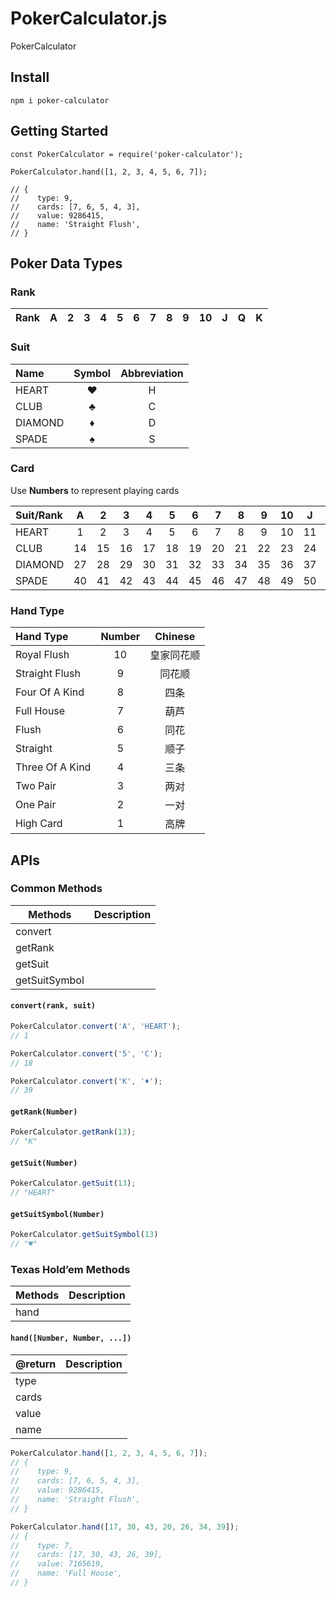 
# PokerCalculator.js

PokerCalculator

## Install

```
npm i poker-calculator
```

## Getting Started

```
const PokerCalculator = require('poker-calculator');

PokerCalculator.hand([1, 2, 3, 4, 5, 6, 7]);

// {
//    type: 9,
//    cards: [7, 6, 5, 4, 3],
//    value: 9286415,
//    name: 'Straight Flush',
// }
```

## Poker Data Types

### Rank

| Rank |   A   |   2   |   3   |   4   |   5   |   6   |   7   |   8   |   9   |  10   |   J   |   Q   |   K   |
| :--- | :---: | :---: | :---: | :---: | :---: | :---: | :---: | :---: | :---: | :---: | :---: | :---: | :---: |

### Suit

| Name    | Symbol | Abbreviation |
| :------ | :----: | :----------: |
| HEART   |   ♥    |      H       |
| CLUB    |   ♣    |      C       |
| DIAMOND |   ♦    |      D       |
| SPADE   |   ♠    |      S       |

### Card

Use **Numbers** to represent playing cards

| Suit/Rank |   A   |   2   |   3   |   4   |   5   |   6   |   7   |   8   |   9   |  10   |   J   |   Q   |   K   |
| :-------- | :---: | :---: | :---: | :---: | :---: | :---: | :---: | :---: | :---: | :---: | :---: | :---: | :---: |
| HEART     |   1   |   2   |   3   |   4   |   5   |   6   |   7   |   8   |   9   |  10   |  11   |  12   |  13   |
| CLUB      |  14   |  15   |  16   |  17   |  18   |  19   |  20   |  21   |  22   |  23   |  24   |  25   |  26   |
| DIAMOND   |  27   |  28   |  29   |  30   |  31   |  32   |  33   |  34   |  35   |  36   |  37   |  38   |  39   |
| SPADE     |  40   |  41   |  42   |  43   |  44   |  45   |  46   |  47   |  48   |  49   |  50   |  51   |  52   |

### Hand Type

| Hand Type       | Number |  Chinese   |
| :-------------- | :----: | :--------: |
| Royal Flush     |   10   | 皇家同花顺 |
| Straight Flush  |   9    |   同花顺   |
| Four Of A Kind  |   8    |    四条    |
| Full House      |   7    |    葫芦    |
| Flush           |   6    |    同花    |
| Straight        |   5    |    顺子    |
| Three Of A Kind |   4    |    三条    |
| Two Pair        |   3    |    两对    |
| One Pair        |   2    |    一对    |
| High Card       |   1    |    高牌    |

## APIs

### Common Methods

| Methods       | Description |
| ------------- | ----------- |
| convert       |             |
| getRank       |             |
| getSuit       |             |
| getSuitSymbol |             |

#### `convert(rank, suit)`

``` js
PokerCalculator.convert('A', 'HEART');
// 1

PokerCalculator.convert('5', 'C'); 
// 18

PokerCalculator.convert('K', '♦'); 
// 39
```

#### `getRank(Number)`

``` js
PokerCalculator.getRank(13);
// "K"
```

#### `getSuit(Number)`

``` js
PokerCalculator.getSuit(13);
// "HEART"
```

#### `getSuitSymbol(Number)`

``` js
PokerCalculator.getSuitSymbol(13) 
// "♥"
```

### Texas Hold’em Methods

| Methods | Description |
| ------- | ----------- |
| hand    |             |

#### `hand([Number, Number, ...])`

| @return | Description |
| ------- | ----------- |
| type    |             |
| cards   |             |
| value   |             |
| name    |             |

``` js
PokerCalculator.hand([1, 2, 3, 4, 5, 6, 7]);
// {
//    type: 9,
//    cards: [7, 6, 5, 4, 3],
//    value: 9286415,
//    name: 'Straight Flush',
// }

PokerCalculator.hand([17, 30, 43, 20, 26, 34, 39]);
// {
//    type: 7,
//    cards: [17, 30, 43, 26, 39],
//    value: 7165619,
//    name: 'Full House',
// }
```
